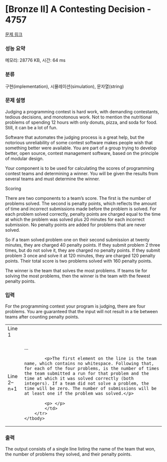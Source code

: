 # [Bronze II] A Contesting Decision - 4757 

[문제 링크](https://www.acmicpc.net/problem/4757) 

### 성능 요약

메모리: 28776 KB, 시간: 64 ms

### 분류

구현(implementation), 시뮬레이션(simulation), 문자열(string)

### 문제 설명

<p>Judging a programming contest is hard work, with demanding contestants, tedious decisions, and monotonous work. Not to mention the nutritional problems of spending 12 hours with only donuts, pizza, and soda for food. Still, it can be a lot of fun.</p>

<p>Software that automates the judging process is a great help, but the notorious unreliability of some contest software makes people wish that something better were available. You are part of a group trying to develop better, open source, contest management software, based on the principle of modular design.</p>

<p>Your component is to be used for calculating the scores of programming contest teams and determining a winner. You will be given the results from several teams and must determine the winner.</p>

<p>Scoring</p>

<p>There are two components to a team’s score. The first is the number of problems solved. The second is penalty points, which reflects the amount of time and incorrect submissions made before the problem is solved. For each problem solved correctly, penalty points are charged equal to the time at which the problem was solved plus 20 minutes for each incorrect submission. No penalty points are added for problems that are never solved.</p>

<p>So if a team solved problem one on their second submission at twenty minutes, they are charged 40 penalty points. If they submit problem 2 three times, but do not solve it, they are charged no penalty points. If they submit problem 3 once and solve it at 120 minutes, they are charged 120 penalty points. Their total score is two problems solved with 160 penalty points.</p>

<p>The winner is the team that solves the most problems. If teams tie for solving the most problems, then the winner is the team with the fewest penalty points.</p>

### 입력 

 <p>For the programming contest your program is judging, there are four problems. You are guaranteed that the input will not result in a tie between teams after counting penalty points.</p>

<table class="table table-bordered">
	<tbody>
		<tr>
			<td>Line 1</td>
			<td><nTeams></td>
		</tr>
		<tr>
			<td>Line 2–n+1</td>
			<td>
			<p><Name><p1Sub><p1Time><p2Sub><p2Time>...<p4Time></p>

			<p>The first element on the line is the team name, which contains no whitespace. Following that, for each of the four problems, is the number of times the team submitted a run for that problem and the time at which it was solved correctly (both integers). If a team did not solve a problem, the time will be zero. The number of submissions will be at least one if the problem was solved.</p>

			<p> </p>
			</td>
		</tr>
	</tbody>
</table>

<p> </p>

### 출력 

 <p>The output consists of a single line listing the name of the team that won, the number of problems they solved, and their penalty points.</p>

